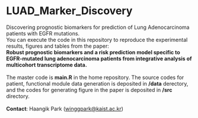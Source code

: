 # LUAD_Marker_Discovery
Discovering prognostic biomarkers for prediction of Lung Adenocarcinoma patients with EGFR mutations. <br />
You can execute the code in this repository to reproduce the experimental results, figures and tables from the paper: <br />
**Robust prognostic biomarkers and a risk prediction model specific to EGFR-mutated lung adenocarcinoma patients from integrative analysis of multicohort transcriptome data.** <br />
 <br />
The master code is <b>main.R</b> in the home repository. The source codes for patient, functional module data generation is deposited in **/data** derectory, and the codes for generating figure in the paper is deposited in **/src** directory. <br />
<br />
**Contact**: Haangik Park (winggpark@kaist.ac.kr)
